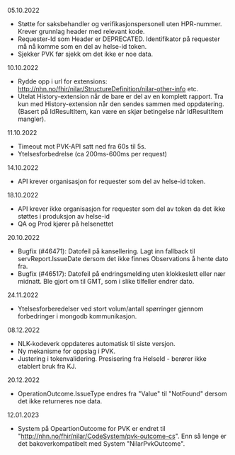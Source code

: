 05.10.2022

* Støtte for saksbehandler og verifikasjonspersonell uten HPR-nummer. Krever grunnlag header med relevant kode.
* Requester-Id som Header er DEPRECATED. Identifikator på requester må nå komme som en del av helse-id token.
* Sjekker PVK før sjekk om det ikke er noe data.

10.10.2022

* Rydde opp i url for extensions: http://nhn.no/fhir/nilar/StructureDefinition/nilar-other-info etc.
* Utelat History-extension når de bare er del av en komplett rapport. Tra kun med History-extension når den sendes sammen med oppdatering. (Basert på IdResultItem, kan være en skjør betingelse når IdResultItem mangler).

11.10.2022

* Timeout mot PVK-API satt ned fra 60s til 5s.
* Ytelsesforbedrelse (ca 200ms-600ms per request)

14.10.2022

* API krever organisasjon for requester som del av helse-id token.

18.10.2022

* API krever ikke organisasjon for requester som del av token da det ikke støttes i produksjon av helse-id
* QA og Prod kjører på helsenettet

20.10.2022
* Bugfix (#46471): Datofeil på kansellering. Lagt inn fallback til servReport.IssueDate dersom det ikke finnes Observations å hente dato fra.
* Bugfix (#46517): Datofeil på endringsmelding uten klokkeslett eller nær midnatt. Ble gjort om til GMT, som i slike tilfeller endrer dato.

24.11.2022
* Ytelsesforberedelser ved stort volum/antall spørringer gjennom forbedringer i mongodb kommunikasjon.

08.12.2022
* NLK-kodeverk oppdateres automatisk til siste versjon.
* Ny mekanisme for oppslag i PVK.
* Justering i tokenvalidering. Presisering fra HelseId - berører ikke etablert bruk fra KJ.

20.12.2022
* OperationOutcome.IssueType endres fra "Value" til "NotFound" dersom det ikke returneres noe data.

12.01.2023
* System på OpeartionOutcome for PVK er endret til "http://nhn.no/fhir/nilar/CodeSystem/pvk-outcome-cs". Enn så lenge er det bakoverkompatibelt med System "NilarPvkOutcome".

